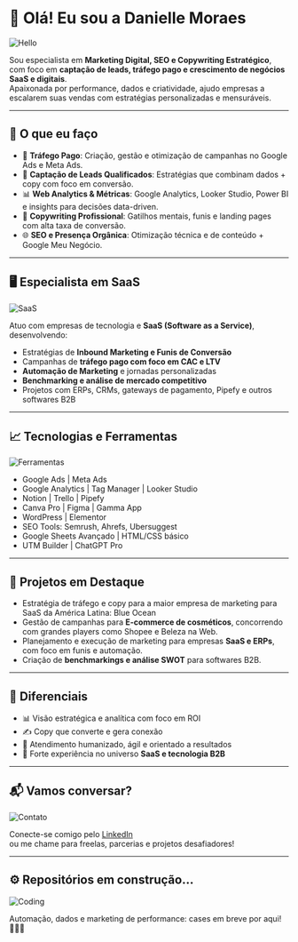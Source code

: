 # 👋 Olá! Eu sou a Danielle Moraes

![Hello](https://media.giphy.com/media/ASd0Ukj0y3qMM/giphy.gif)

Sou especialista em **Marketing Digital, SEO e Copywriting Estratégico**, com foco em **captação de leads, tráfego pago e crescimento de negócios SaaS e digitais**.  
Apaixonada por performance, dados e criatividade, ajudo empresas a escalarem suas vendas com estratégias personalizadas e mensuráveis.

---

## 💼 O que eu faço

- 🚀 **Tráfego Pago**: Criação, gestão e otimização de campanhas no Google Ads e Meta Ads.
- 🧲 **Captação de Leads Qualificados**: Estratégias que combinam dados + copy com foco em conversão.
- 📊 **Web Analytics & Métricas**: Google Analytics, Looker Studio, Power BI e insights para decisões data-driven.
- 📝 **Copywriting Profissional**: Gatilhos mentais, funis e landing pages com alta taxa de conversão.
- 🌐 **SEO e Presença Orgânica**: Otimização técnica e de conteúdo + Google Meu Negócio.

---

## 🖥️ Especialista em SaaS

![SaaS](https://media.giphy.com/media/IauL6LvGNlT3ffhcqq/giphy.gif)

Atuo com empresas de tecnologia e **SaaS (Software as a Service)**, desenvolvendo:

- Estratégias de **Inbound Marketing e Funis de Conversão**  
- Campanhas de **tráfego pago com foco em CAC e LTV**  
- **Automação de Marketing** e jornadas personalizadas  
- **Benchmarking e análise de mercado competitivo**  
- Projetos com ERPs, CRMs, gateways de pagamento, Pipefy e outros softwares B2B

---

## 📈 Tecnologias e Ferramentas

![Ferramentas](https://media.giphy.com/media/cEUAbg1Q7mQ1a84int/giphy.gif)

- Google Ads | Meta Ads  
- Google Analytics | Tag Manager | Looker Studio  
- Notion | Trello | Pipefy  
- Canva Pro | Figma | Gamma App  
- WordPress | Elementor  
- SEO Tools: Semrush, Ahrefs, Ubersuggest  
- Google Sheets Avançado | HTML/CSS básico  
- UTM Builder | ChatGPT Pro

---

## 📌 Projetos em Destaque

- Estratégia de tráfego e copy para a maior empresa de marketing para SaaS da América Latina: Blue Ocean
- Gestão de campanhas para **E-commerce de cosméticos**, concorrendo com grandes players como Shopee e Beleza na Web.  
- Planejamento e execução de marketing para empresas **SaaS e ERPs**, com foco em funis e automação.  
- Criação de **benchmarkings e análise SWOT** para softwares B2B.

---

## 🌟 Diferenciais

- 📊 Visão estratégica e analítica com foco em ROI  
- ✍️ Copy que converte e gera conexão  
- 🤝 Atendimento humanizado, ágil e orientado a resultados  
- 💼 Forte experiência no universo **SaaS e tecnologia B2B**

---

## 📬 Vamos conversar?

![Contato](https://media.giphy.com/media/KzJkzjggfGN5Py6nkT/giphy.gif)

Conecte-se comigo pelo [LinkedIn](https://www.linkedin.com/in/danielle-moraes-133a36222/)  
ou me chame para freelas, parcerias e projetos desafiadores!

---

## ⚙️ Repositórios em construção...

![Coding](https://giphy.com/gifs/pudgypenguins-building-build-brick-Mah9dFWo1WZX0WM62Q)

Automação, dados e marketing de performance: cases em breve por aqui! 👩‍💻🚧

